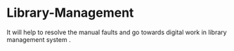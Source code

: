 # Library-Management
It will help to resolve the manual faults and go towards digital work in library management system .
